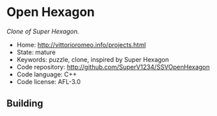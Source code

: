 # Open Hexagon

_Clone of Super Hexagon._

- Home: http://vittorioromeo.info/projects.html
- State: mature
- Keywords: puzzle, clone, inspired by Super Hexagon
- Code repository: http://github.com/SuperV1234/SSVOpenHexagon
- Code language: C++
- Code license: AFL-3.0

## Building
